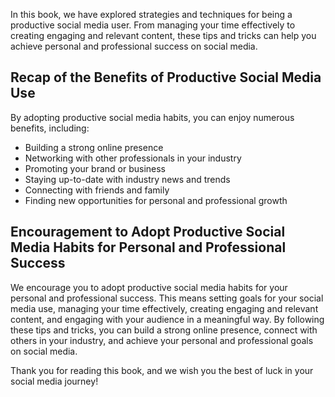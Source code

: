 
In this book, we have explored strategies and techniques for being a productive social media user. From managing your time effectively to creating engaging and relevant content, these tips and tricks can help you achieve personal and professional success on social media.

Recap of the Benefits of Productive Social Media Use
----------------------------------------------------

By adopting productive social media habits, you can enjoy numerous benefits, including:

* Building a strong online presence
* Networking with other professionals in your industry
* Promoting your brand or business
* Staying up-to-date with industry news and trends
* Connecting with friends and family
* Finding new opportunities for personal and professional growth

Encouragement to Adopt Productive Social Media Habits for Personal and Professional Success
-------------------------------------------------------------------------------------------

We encourage you to adopt productive social media habits for your personal and professional success. This means setting goals for your social media use, managing your time effectively, creating engaging and relevant content, and engaging with your audience in a meaningful way. By following these tips and tricks, you can build a strong online presence, connect with others in your industry, and achieve your personal and professional goals on social media.

Thank you for reading this book, and we wish you the best of luck in your social media journey!


